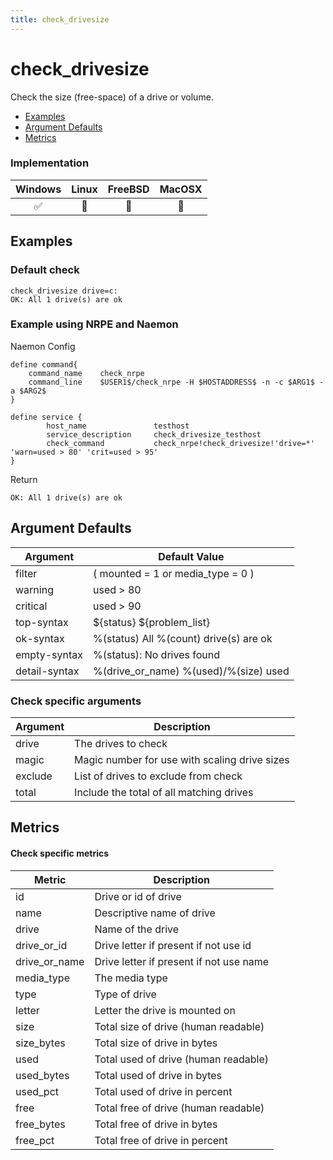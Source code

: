 ```yaml
---
title: check_drivesize
---
```


# check_drivesize

Check the size (free-space) of a drive or volume.

- [Examples](#examples)
- [Argument Defaults](#argument-defaults)
- [Metrics](#metrics)

### Implementation

| Windows | Linux | FreeBSD | MacOSX |
|:-------:|:-----:|:-------:|:------:|
| :white_check_mark: | :construction: | :construction: | :construction: |

## Examples

### **Default check**

    check_drivesize drive=c:
    OK: All 1 drive(s) are ok


### Example using **NRPE** and **Naemon**

Naemon Config

    define command{
        command_name    check_nrpe
        command_line    $USER1$/check_nrpe -H $HOSTADDRESS$ -n -c $ARG1$ -a $ARG2$
    }

    define service {
            host_name               testhost
            service_description     check_drivesize_testhost
            check_command           check_nrpe!check_drivesize!'drive=*' 'warn=used > 80' 'crit=used > 95'
    }

Return

    OK: All 1 drive(s) are ok

## Argument Defaults

| Argument | Default Value |
| --- | --- |
filter | ( mounted = 1  or media_type = 0 ) |
warning | used > 80 |
critical | used > 90 |
top-syntax | \${status} ${problem_list} |
ok-syntax | %(status) All %(count) drive(s) are ok |
empty-syntax | %(status): No drives found |
detail-syntax | %(drive_or_name) %(used)/%(size) used |

### **Check specific arguments**

| Argument | Description |
| --- | --- |
| drive | The drives to check |
| magic | Magic number for use with scaling drive sizes |
| exclude | List of drives to exclude from check |
| total | Include the total of all matching drives |

## Metrics

#### **Check specific metrics**

| Metric | Description |
| --- | --- |
| id | Drive or id of drive |
| name | Descriptive name of drive |
| drive | Name of the drive |
| drive_or_id | Drive letter if present if not use id |
| drive_or_name | Drive letter if present if not use name |
| media_type | The media type |
| type | Type of drive |
| letter | Letter the drive is mounted on |
| size | Total size of drive (human readable) |
| size_bytes | Total size of drive in bytes |
| used | Total used of drive (human readable) |
| used_bytes | Total used of drive in bytes |
| used_pct | Total used of drive in percent |
| free | Total free of drive (human readable) |
| free_bytes | Total free of drive in bytes |
| free_pct | Total free of drive in percent |